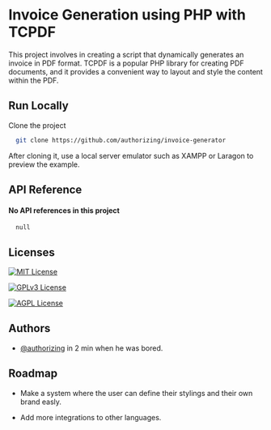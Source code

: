 
# Invoice Generation using PHP with TCPDF

This project involves in creating a script that dynamically generates an invoice in PDF format. TCPDF is a popular PHP library for creating PDF documents, and it provides a convenient way to layout and style the content within the PDF.


## Run Locally

Clone the project

```bash
  git clone https://github.com/authorizing/invoice-generator
```

After cloning it, use a local server emulator such as XAMPP or Laragon to preview the example.
## API Reference

#### No API references in this project

```http
  null
```

## Licenses

[![MIT License](https://img.shields.io/badge/License-MIT-green.svg)](https://choosealicense.com/licenses/mit/)

[![GPLv3 License](https://img.shields.io/badge/License-GPL%20v3-yellow.svg)](https://opensource.org/licenses/)

[![AGPL License](https://img.shields.io/badge/license-AGPL-blue.svg)](http://www.gnu.org/licenses/agpl-3.0)


## Authors

- [@authorizing](https://www.github.com/authorizing) in 2 min when he was bored.


## Roadmap

- Make a system where the user can define their stylings and their own brand easly.

- Add more integrations to other languages.

